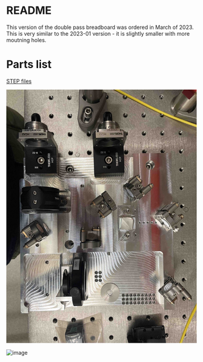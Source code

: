 # README

This version of the double pass breadboard was ordered in March of 2023.  This is very similar to the 2023-01 version - it is slightly smaller with more moutning holes.

# Parts list

[STEP files](https://drive.google.com/drive/folders/1z8gYKQsrM2GSww2NHeTRoyboD5y0jY1v?usp=share_link)

![Paritally assembled board](./2023-03-version/2023-03-partially-assembled.jpg)

<img width="739" alt="image" src="https://user-images.githubusercontent.com/63123871/231607907-e7545028-31c8-4828-9a40-b8fa32146381.jpg">

